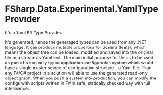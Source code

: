 FSharp.Data.Experimental.YamlTypeProvider
=========================================

It's a Yaml F# Type Provider. 

It's generated, hence the generaged types can be used from any .NET language.
It can produce mutable properties for Scalars (leafs), which means the object tree can be loaded, modified and saved into the original file or a stream as Yaml text.
The main initial purpose for this is to be used as part of a statically typed application configuration system which would have a single master source of configuration structure - a Yaml file. Than any F#/C# project in a solution will able to use the generated read-only object graph.
When you push a system into production, you can modify the configs with scripts written in F# in safe, statically checked way with full intellisence.
